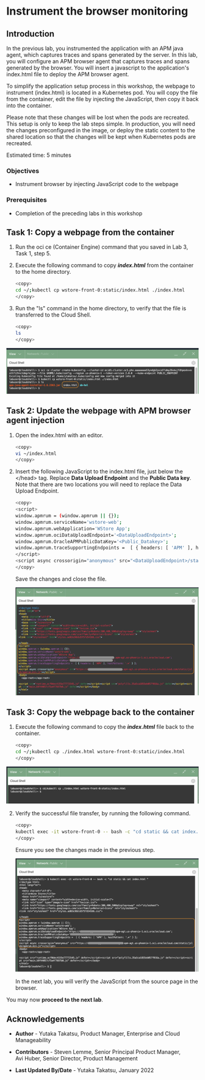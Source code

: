 # Instrument the browser monitoring

## Introduction

In the previous lab, you instrumented the application with an APM java agent, which captures traces and spans generated by the server. In this lab, you will configure an APM browser agent that captures traces and spans generated by the browser. You will insert a javascript to the application's index.html file to deploy the APM browser agent.

To simplify the application setup process in this workshop, the webpage to instrument (index.html) is located in a Kubernetes pod. You will copy the file from the container, edit the file by injecting the JavaScript, then copy it back into the container.  

Please note that these changes will be lost when the pods are recreated. This setup is only to keep the lab steps simple. In production, you will need the changes preconfigured in the image, or deploy the static content to the shared location so that the changes will be kept when Kubernetes pods are recreated.

Estimated time: 5 minutes

### Objectives

* Instrument browser by injecting JavaScript code to the webpage

### Prerequisites

* Completion of the preceding labs in this workshop

## **Task 1**: Copy a webpage from the container

1. Run the oci ce (Container Engine) command that you saved in Lab 3, Task 1, step 5.
2. Execute the following command to copy ***index.html*** from the container to the home directory.

    ``` bash
    <copy>
    cd ~/;kubectl cp wstore-front-0:static/index.html ./index.html
    </copy>
    ```

3.	Run the "ls" command in the home directory, to verify that the file is transferred to the Cloud Shell.

    ``` bash
    <copy>
    ls
    </copy>
    ```

   ![Oracle Cloud console, Cloud Shell](images/5-1-1-cloudshell.png " ")

## **Task 2**: Update the webpage with APM browser agent injection
1.	Open the index.html with an editor.

    ```bash
    <copy>
    vi ~/index.html
    </copy>
    ```

2. Insert the following JavaScript to the index.html file, just below the &lt;/head&gt; tag. Replace **Data Upload Endpoint** and the **Public Data key**. Note that there are two locations you will need to replace the Data Upload Endpoint.


    ```bash
    <copy>
    <script>
    window.apmrum = (window.apmrum || {});
    window.apmrum.serviceName='wstore-web';
    window.apmrum.webApplication='WStore App';
    window.apmrum.ociDataUploadEndpoint='<DataUploadEndpoint>';
    window.apmrum.OracleAPMPublicDataKey='<Public_Datakey>';
    window.apmrum.traceSupportingEndpoints =  [ { headers: [ 'APM' ], hostPattern: '.*' } ];
    </script>
    <script async crossorigin="anonymous" src="<DataUploadEndpoint>/static/jslib/apmrum.min.js"></script>
    </copy>
    ```
    Save the changes and close the file.

    ![Oracle Cloud console, Cloud Shell](images/5-1-2-cloudshell.png " ")

## **Task 3**: Copy the webpage back to the container

1. Execute the following command to copy the ***index.html*** file back to the container.

     ``` bash
     <copy>
     cd ~/;kubectl cp ./index.html wstore-front-0:static/index.html
     </copy>
     ```
  ![Oracle Cloud console, Cloud Shell](images/5-1-4-cloudshell.png " ")

2. Verify the successful file transfer, by running the following command.


    ``` bash
    <copy>
    kubectl exec -it wstore-front-0 -- bash -c "cd static && cat index.html "
    </copy>
    ```
    Ensure you see the changes made in the previous step.

    ![Oracle Cloud console, Cloud Shell](images/5-1-3-cloudshell.png " ")

    In the next lab, you will verify the JavaScript from the source page in the browser.   


You may now **proceed to the next lab**.

## Acknowledgements

* **Author** - Yutaka Takatsu, Product Manager, Enterprise and Cloud Manageability
- **Contributors** - Steven Lemme, Senior Principal Product Manager,  
Avi Huber, Senior Director, Product Management
* **Last Updated By/Date** - Yutaka Takatsu, January 2022

